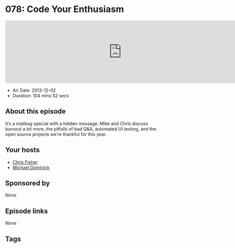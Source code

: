 # 078: Code Your Enthusiasm

<iframe src="https://player.fireside.fm/v2/MLf2ZzhC+1DvIf4dc?theme=dark" width="740" height="200" frameborder="0" scrolling="no"></iframe>

* Air Date: 2013-12-02
* Duration: 104 mins 52 secs

## About this episode

It’s a mailbag special with a hidden message. Mike and Chris discuss burnout a bit more, the pitfalls of bad Q&A, automated UI testing, and the open source projects we’re thankful for this year.

## Your hosts
* [Chris Fisher](https://coder.show/hosts/chrislas)
* [Michael Dominick](https://coder.show/hosts/michael)

## Sponsored by

None



## Episode links

None



## Tags

